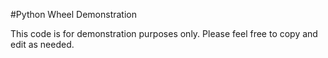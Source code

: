 #Python Wheel Demonstration

This code is for demonstration purposes only. Please feel free to copy and edit as needed.